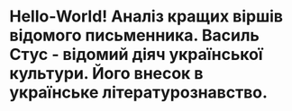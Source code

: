 # Hello-World! Аналіз кращих віршів відомого письменника. Василь Стус - відомий діяч української культури. Його внесок в українське літературознавство.
